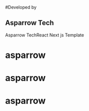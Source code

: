 #Developed by
## Asparrow Tech
Asparrow TechReact Next js Template 

# asparrow
# asparrow
# asparrow
